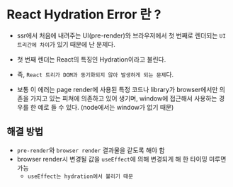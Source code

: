 # React Hydration Error 란 ?


- ssr에서 처음에 내려주는 UI(pre-render)와 브라우저에서 첫 번째로 렌더되는 `UI 트리간에 차이`가 있기 때문에 난 문제다.
- 첫 번째 렌더는 React의 특징인 Hydration이라고 불린다.
- 즉, `React 트리가 DOM과 동기화되지 않아 발생하게 되는 문제`다.


- 보통 이 에러는 page render에 사용된 특정 코드나 library가 browser에서만 의존을 가지고 있는 피쳐에 의존하고 있어 생기며, window에 접근해서 사용하는 경우를 한 예로 들 수 있다. (node에서는 window가 없기 때문)


## 해결 방법

- `pre-render`와 `browser render` 결과물을 같도록 해야 함
- browser render시 변경될 값을 `useEffect`에 의해 변경되게 해 한 타이밍 미루면 가능
  - `useEffect는 hydration에서 불리기 때문` 